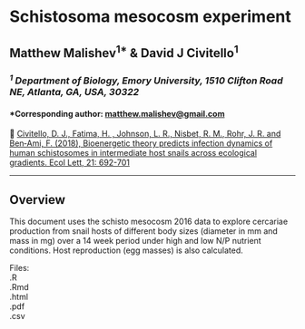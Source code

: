 # Schistosoma mesocosm experiment    
## Matthew Malishev<sup>1*</sup> & David J Civitello<sup>1</sup>  
### _<sup>1</sup> Department of Biology, Emory University, 1510 Clifton Road NE, Atlanta, GA, USA, 30322_  

#### *Corresponding author: matthew.malishev@gmail.com    

:link: [Civitello, D. J., Fatima, H. , Johnson, L. R., Nisbet, R. M., Rohr, J. R. and Ben‐Ami, F. (2018), Bioenergetic theory predicts infection dynamics of human schistosomes in intermediate host snails across ecological gradients. Ecol Lett, 21: 692-701](https://onlinelibrary.wiley.com/doi/abs/10.1111/ele.12937)    

******  

## Overview  

This document uses the schisto mesocosm 2016 data to explore cercariae production from snail hosts of different body sizes (diameter in mm and mass in mg) over a 14 week period under high and low N/P nutrient conditions. Host reproduction (egg masses) is also calculated.         
  
Files:  
.R  
.Rmd  
.html  
.pdf  
.csv  
